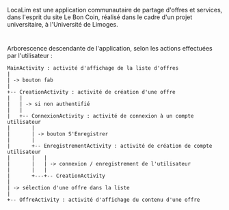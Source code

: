LocaLim est une application communautaire de partage d'offres et services,
dans l'esprit du site Le Bon Coin, réalisé dans le cadre d'un projet
universitaire, à l'Université de Limoges.

#

Arborescence descendante de l'application, selon les actions effectuées par
l'utilisateur :

    MainActivity : activité d'affichage de la liste d'offres
    |
    | -> bouton fab
    |
    +-- CreationActivity : activité de création d'une offre
    |   |
    |   | -> si non authentifié
    |   |
    |   +-- ConnexionActivity : activité de connexion à un compte utilisateur
    |       |
    |       | -> bouton S'Enregistrer
    |       |
    |       +-- EnregistrementActivity : activité de création de compte utilisateur
    |       |   |
    |       |   | -> connexion / enregistrement de l'utilisateur
    |       |   |
    |       +---+-- CreationActivity
    |
    | -> sélection d'une offre dans la liste
    |
    +-- OffreActivity : activité d'affichage du contenu d'une offre
